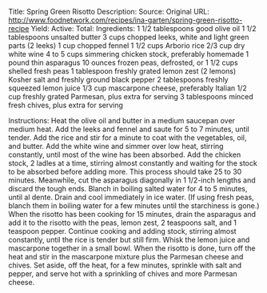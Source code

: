 Title: Spring Green Risotto
Description: 
Source: 
Original URL: http://www.foodnetwork.com/recipes/ina-garten/spring-green-risotto-recipe
Yield: 
Active: 
Total: 
Ingredients:
	1 1/2 tablespoons good olive oil
	1 1/2 tablespoons unsalted butter
	3 cups chopped leeks, white and light green parts (2 leeks)
	1 cup chopped fennel
	1 1/2 cups Arborio rice
	2/3 cup dry white wine
	4 to 5 cups simmering chicken stock, preferably homemade
	1 pound thin asparagus
	10 ounces frozen peas, defrosted, or 1 1/2 cups shelled fresh peas
	1 tablespoon freshly grated lemon zest (2 lemons)
	Kosher salt and freshly ground black pepper
	2 tablespoons freshly squeezed lemon juice
	1/3 cup mascarpone cheese, preferably Italian
	1/2 cup freshly grated Parmesan, plus extra for serving
	3 tablespoons minced fresh chives, plus extra for serving

Instructions:
	Heat the olive oil and butter in a medium saucepan over medium heat.
	Add the leeks and fennel and saute for 5 to 7 minutes, until tender.
	Add the rice and stir for a minute to coat with the vegetables, oil, and butter.
	Add the white wine and simmer over low heat, stirring constantly, until most of the wine has been absorbed.
	Add the chicken stock, 2 ladles at a time, stirring almost constantly and waiting for the stock to be absorbed before adding more. This process should take 25 to 30 minutes.
	Meanwhile, cut the asparagus diagonally in 1 1/2-inch lengths and discard the tough ends. Blanch in boiling salted water for 4 to 5 minutes, until al dente. Drain and cool immediately in ice water. (If using fresh peas, blanch them in boiling water for a few minutes until the starchiness is gone.)
	When the risotto has been cooking for 15 minutes, drain the asparagus and add it to the risotto with the peas, lemon zest, 2 teaspoons salt, and 1 teaspoon pepper.
	Continue cooking and adding stock, stirring almost constantly, until the rice is tender but still firm.
	Whisk the lemon juice and mascarpone together in a small bowl.
	When the risotto is done, turn off the heat and stir in the mascarpone mixture plus the Parmesan cheese and chives. Set aside, off the heat, for a few minutes, sprinkle with salt and pepper, and serve hot with a sprinkling of chives and more Parmesan cheese.

